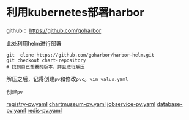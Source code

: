 # 利用kubernetes部署harbor

github： https://github.com/goharbor

此处利用helm进行部署

```
git  clone https://github.com/goharbor/harbor-helm.git
git checkout chart-repository
# 找到自己想要的版本，并且进行解压
```
解压之后，记得创建`pv`和修改`pvc`。`vim valus.yaml`

创建`pv`

[registry-pv.yaml](/manifests/example/harbor/registry-pv.yaml)
[chartmuseum-pv.yaml](/manifests/example/harbor/chartmuseum-pv.yaml)
[jobservice-pv.yaml](/manifests/example/harbor/jobservice-pv.yaml)
[database-pv.yaml](/manifests/example/harbor/database-pv.yaml)
[redis-pv.yaml](/manifests/example/harbor/redis-pv.yaml)

